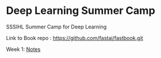 # Deep Learning Summer Camp

SSSIHL Summer Camp for Deep Learning

Link to Book repo : <https://github.com/fastai/fastbook.git>

Week 1:
    [Notes](./week1-weather-classification/README.md)

